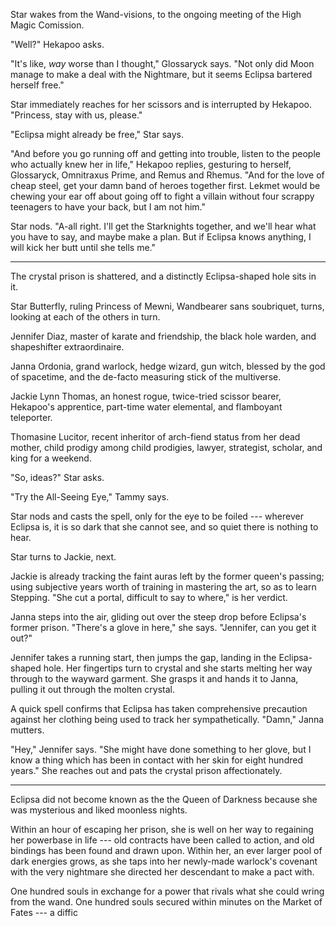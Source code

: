 Star wakes from the Wand-visions, to the ongoing meeting of the High Magic Comission.

"Well?" Hekapoo asks.

"It's like, _way_ worse than I thought," Glossaryck says. "Not only did Moon manage to make
a deal with the Nightmare, but it seems Eclipsa bartered herself free."

Star immediately reaches for her scissors and is interrupted by Hekapoo. "Princess,
stay with us, please."

"Eclipsa might already be free," Star says.

"And before you go running off and getting into trouble, listen to the people who
actually knew her in life," Hekapoo replies, gesturing to herself, Glossaryck, Omnitraxus
Prime, and Remus and Rhemus. "And for the love of cheap steel, get your damn band of
heroes together first. Lekmet would be chewing your ear off about going off to fight a
villain without four scrappy teenagers to have your back, but I am not him."

Star nods. "A-all right. I'll get the Starknights together, and we'll hear what you
have to say, and maybe make a plan. But if Eclipsa knows anything, I will kick her butt until
she tells me."

----

The crystal prison is shattered, and a distinctly Eclipsa-shaped hole sits in it.

Star Butterfly, ruling Princess of Mewni, Wandbearer sans soubriquet, turns,
looking at each of the others in turn.

Jennifer Diaz, master of karate and friendship, the black hole warden, and
shapeshifter extraordinaire.

Janna Ordonia, grand warlock, hedge wizard, gun witch, blessed by the god of
spacetime, and the de-facto measuring stick of the multiverse.

Jackie Lynn Thomas, an honest rogue, twice-tried scissor bearer, Hekapoo's
apprentice, part-time water elemental, and flamboyant teleporter.

Thomasine Lucitor, recent inheritor of arch-fiend status from her dead mother,
child prodigy among child prodigies, lawyer, strategist, scholar, and king for
a weekend.

"So, ideas?" Star asks.

"Try the All-Seeing Eye," Tammy says.

Star nods and casts the spell, only for the eye to be foiled --- wherever Eclipsa is, it is so dark
that she cannot see, and so quiet there is nothing to hear.

Star turns to Jackie, next.

Jackie is already tracking the faint auras left by the former queen's passing; using subjective years worth of
training in mastering the art, so as to learn Stepping. "She cut a portal, difficult to say to where," is her
verdict.

Janna steps into the air, gliding out over the steep drop before Eclipsa's former prison. "There's a glove in here,"
she says. "Jennifer, can you get it out?"

Jennifer takes a running start, then jumps the gap, landing in the Eclipsa-shaped hole. Her fingertips turn to crystal
and she starts melting her way through to the wayward garment. She grasps it and hands it to Janna, pulling it out
through the molten crystal.

A quick spell confirms that Eclipsa has taken comprehensive precaution against her clothing being used to track
her sympathetically. "Damn," Janna mutters.

"Hey," Jennifer says. "She might have done something to her glove, but I know a thing which has been in contact
with her skin for eight hundred years." She reaches out and pats the crystal prison affectionately.

----

Eclipsa did not become known as the the Queen of Darkness because she was mysterious and liked moonless nights.

Within an hour of escaping her prison, she is well on her way to regaining her powerbase in life --- old contracts
have been called to action, and old bindings has been found and drawn upon. Within her, an ever larger pool
of dark energies grows, as she taps into her newly-made warlock's covenant with the very nightmare she directed
her descendant to make a pact with.

One hundred souls in exchange for a power that rivals what she could wring from the wand. One hundred souls secured
within minutes on the Market of Fates --- a diffic     
